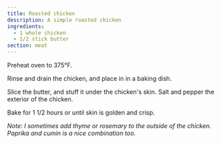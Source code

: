 ```yaml
---
title: Roasted chicken
description: A simple roasted chicken
ingredients:
  - 1 whole chicken
  - 1/2 stick butter
section: meat
---
```


Preheat oven to 375°F.

Rinse and drain the chicken, and place in in a baking dish.

Slice the butter, and stuff it under the chicken's skin. Salt and pepper the
exterior of the chicken.

Bake for 1 1/2 hours or until skin is golden and crisp.

*Note: I sometimes add thyme or rosemary to the outside of the chicken. Paprika
and cumin is a nice combination too.*